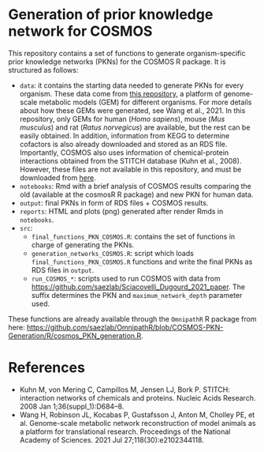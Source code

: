 # Generation of prior knowledge network for COSMOS

This repository contains a set of functions to generate organism-specific prior knowledge networks (PKNs) for the COSMOS R package. It is structured as follows: 

* `data`: it contains the starting data needed to generate PKNs for every organism. These data come from [this repository](https://github.com/SysBioChalmers/), a platform of genome-scale metabolic models (GEM) for different organisms. For more details about how these GEMs were generated, see Wang et al., 2021. In this repository, only GEMs for human (_Homo sapiens_), mouse (_Mus musculus_) and rat (_Ratus norvegicus_) are available, but the rest can be easily obtained. In addition, information from KEGG to determine cofactors is also already downloaded and stored as an RDS file. Importantly, COSMOS also uses information of chemical-protein interactions obtained from the STITCH database (Kuhn et al., 2008). However, these files are not available in this repository, and must be downloaded from [here](http://stitch.embl.de/). 
* `notebooks`: Rmd with a brief analysis of COSMOS results comparing the old (available at the cosmosR R package) and new PKN for human data. 
* `output`: final PKNs in form of RDS files + COSMOS results. 
* `reports`: HTML and plots (png) generated after render Rmds in `notebooks`. 
* `src`: 
    * `final_functions_PKN_COSMOS.R`: contains the set of functions in charge of generating the PKNs. 
    * `generation_networks_COSMOS.R`: script which loads `final_functions_PKN_COSMOS.R` functions and write the final PKNs as RDS files in `output`. 
    * `run_COSMOS_*`: scripts used to run COSMOS with data from <https://github.com/saezlab/Sciacovelli_Dugourd_2021_paper>. The suffix determines the PKN and `maximum_network_depth` parameter used. 

These functions are already available through the `OmnipathR` R package from here: <https://github.com/saezlab/OmnipathR/blob/COSMOS-PKN-Generation/R/cosmos_PKN_generation.R>.  

# References

* Kuhn M, von Mering C, Campillos M, Jensen LJ, Bork P. STITCH: interaction networks of chemicals and proteins. Nucleic Acids Research. 2008 Jan 1;36(suppl_1):D684–8.
* Wang H, Robinson JL, Kocabas P, Gustafsson J, Anton M, Cholley PE, et al. Genome-scale metabolic network reconstruction of model animals as a platform for translational research. Proceedings of the National Academy of Sciences. 2021 Jul 27;118(30):e2102344118.


